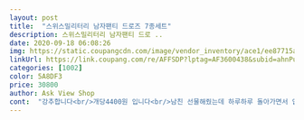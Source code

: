 ```yaml
---
layout: post 
title:  "스위스밀리터리 남자팬티 드로즈 7종세트" 
description: 스위스밀리터리 남자팬티 드로 ..
date: 2020-09-18 06:08:26 
img: https://static.coupangcdn.com/image/vendor_inventory/ace1/ee87715a7e9a555864f51310a1f7ed6380a3601fb85ef236a690c2cbf147.jpg 
linkUrl: https://link.coupang.com/re/AFFSDP?lptag=AF3600438&subid=ahnPublicAsk&pageKey=1125885628&itemId=2092162628&vendorItemId=70091094440&traceid=V0-113-902900e66149ae1e 
categories: [1002] 
color: 5A8DF3 
price: 30800 
author: Ask View Shop 
cont:  "강추합니다<br/>개당4400원 입니다<br/>남친 선물해줬는데 하루하루 돌아가면서 입어요 ㅋㅋ 편하구 좋다네요 감사합니다 ^^<br/>너무 좋으네요<br/>넘 만족합니다<br/>바느질 꼼꼼히 잘되있네요<br/>밴드 부분을 걱정했는데  밴드 짱짱합니다<br/>색상 모두 고급스럽게 예쁩니다<br/>아들이 잘 입을듯 해요<br/>여행시 챙겨가기도 좋아요<br/>예전에 홈쇼핑 에서 주문을 해서 입어 보았는데 상호는?<br/>원단 너무 부드럽고  스판  좋아요<br/>이라고 할께요 ㅎ<br/>입었을때 핏도 예쁘고 가격도 좋고 품질도 다른 브랜드랑 차이 없어요<br/>재구매 할꺼예요.<br/> 사진은 패스 입니다 ㅋ<br/>진짜  엄마인 제맘에 쏙들어요<br/>포장 개당포장 꼼꼼하게 되어있어서 한개씩 선물주기에도 나쁘지 않을듯 해요<br/>허리부분 밴드 부드럽고 깔끔합니다<br/>" 
---
```

